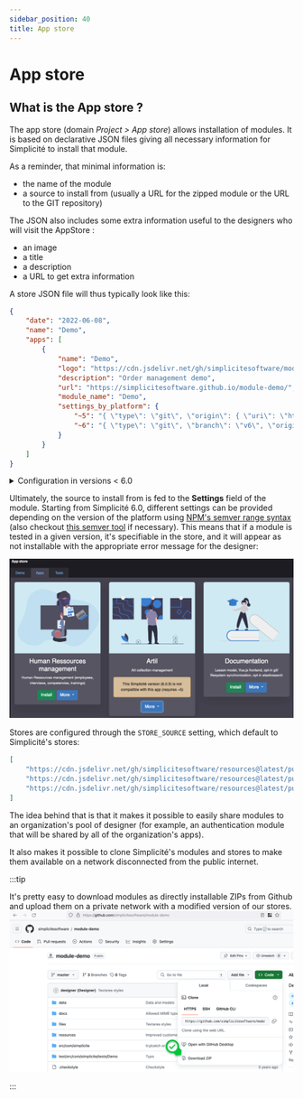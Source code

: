 ```yaml
---
sidebar_position: 40
title: App store
---
```


# App store

## What is the App store ?

The app store (domain *Project > App store*) allows installation of modules. It is based on declarative JSON files giving all necessary information for Simplicité to install that module.

As a reminder, that minimal information is:
- the name of the module
- a source to install from (usually a URL for the zipped module or the URL to the GIT repository)

The JSON also includes some extra information useful to the designers who will visit the AppStore :
- an image
- a title
- a description
- a URL to get extra information

A store JSON file will thus typically look like this:

```json
{
    "date": "2022-06-08",
    "name": "Demo",
    "apps": [
        {
            "name": "Demo",
            "logo": "https://cdn.jsdelivr.net/gh/simplicitesoftware/module-demo@latest/resources/Disposition/default/demo-module.svg",
            "description": "Order management demo",
            "url": "https://simplicitesoftware.github.io/module-demo/",
            "module_name": "Demo",
            "settings_by_platform": {
                "~5": "{ \"type\": \"git\", \"origin\": { \"uri\": \"https://github.com/simplicitesoftware/module-demo.git\" } }",
                "~6": "{ \"type\": \"git\", \"branch\": \"v6\", \"origin\": { \"uri\": \"https://github.com/simplicitesoftware/module-demo.git\" } }"
            }
        }
    ]
}
```

<details>
<summary>Configuration in versions < 6.0 </summary>

```json
{
    "date": "2022-06-08",
    "name": "Demo",
    "apps": [
        {
            "name": "Demo",
            "logo": "https://cdn.jsdelivr.net/gh/simplicitesoftware/module-demo@latest/resources/Disposition/default/demo-module.svg",
            "description": "Order management demo",
            "url": "https://simplicitesoftware.github.io/module-demo/",
            "module_name": "Demo",
            "module_settings": "{ \"type\": \"git\", \"origin\": { \"uri\": \"https://github.com/simplicitesoftware/module-demo.git\" } }",
            "min_version": "5.1",
            "max_version": "5.3"
        }
    ]
}
```

</details>

Ultimately, the source to install from is fed to the **Settings** field of the module. Starting from Simplicité 6.0, different settings can be provided depending on the version of the platform using [NPM's semver range syntax](https://www.npmjs.com/package/semver#hyphen-ranges-xyz---abc) (also checkout [this semver tool](https://jubianchi.github.io/semver-check/#/) if necessary). This means that if a module is tested in a given version, it's specifiable in the store, and it will appear as not installable with the appropriate error message for the designer: 

![semver](img/appstore/semver.png)

Stores are configured through the `STORE_SOURCE` setting, which default to Simplicité's stores:

```json
[
    "https://cdn.jsdelivr.net/gh/simplicitesoftware/resources@latest/public/appstore_demo.json", 
    "https://cdn.jsdelivr.net/gh/simplicitesoftware/resources@latest/public/appstore_apps.json",
    "https://cdn.jsdelivr.net/gh/simplicitesoftware/resources@latest/public/appstore_tools.json"
]
```

The idea behind that is that it makes it possible to easily share modules to an organization's pool of designer (for example, an authentication module that will be shared by all of the organization's apps).

It also makes it possible to clone Simplicité's modules and stores to make them available on a network disconnected from the public internet.

:::tip

It's pretty easy to download modules as directly installable ZIPs from Github and upload them on a private network with a modified version of our stores.
![github zip](img/appstore/zip.png)

:::